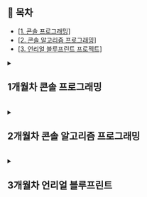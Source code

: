 ## 📌 목차  
- <a href="#console">[1. 콘솔 프로그래밍]</a>  <br/>
- <a href="#console-algo">[2. 콘솔 알고리즘 프로그래밍]</a>  <br/>
- <a href="#unreal-bp">[3. 언리얼 블루프린트 프로젝트]</a>  <br/>

<details>
  <summary><h2 id="console"><b>1개월차 콘솔 프로그래밍</b></h2></summary>

   ## ⍩⃝팩맨 제작
   <p align="center">
     ▼아래 팩맨을 클릭하시면 팩맨 소스코드로 들어갑니다!▼<br/>
     <a href="https://github.com/sansitasan/WantedLecture/tree/main/PackMan" target="_blank">
     <img src="https://github.com/user-attachments/assets/65fe3afc-3162-4688-9570-559e36f6bad6" width="400px">
     </p>
     </a>

  > <details>
  >   <summary><h3>🛠 주요 작업</h3></summary>
  >   
  > >   <details>
  > >    <summary>MemoryPool 제작</summary>
  > >    - 템플릿으로 생성, 삭제가 빈번한 객체들에게 사용할 수 있도록 제작<br/>  
  > >    - 메모리를 잡아두고, 부족할 때마다 공간을 2배로 확장<br/>  
  > >    - `Placement new` 활용하여 미리 확보된 공간에 객체 생성<br/>  
  > >    <p align="center">
  > >      <img src="https://github.com/user-attachments/assets/b4c17d18-e3ea-408f-b2c1-5875a0de8e5b" width="400px">
  > >      <img src="https://github.com/user-attachments/assets/ab0455ef-a5ba-4d79-a2a3-702876eac62f" width="400px">
  > >    </p>
  > >  </details>
  >   
  > >  <details>
  > >    <summary>BT 활용 AI 제작</summary>
  > >    - Node들의 조건 체크로 실행 노드 결정<br/>  
  > >    - 적의 방향을 확률적으로 전환하며 AI 구현<br/>  
  > >    - 플레이어가 근처에 있으면 방향 전환<br/>  
  > >    - 아이템을 먹었다면, 플레이어와 먼 곳으로 도망<br/>  
  > >    <p align="center">
  > >      <img src="https://github.com/user-attachments/assets/ef07f652-d1d7-4e03-abb7-a7f43337a2b1" width="400px">
  > >      <img src="https://github.com/user-attachments/assets/b99a6a93-8769-4b4d-b825-8dd0f989d3da" width="400px">
  > >    </p>
  > >  </details>
  >   
  > >  <details>
  > >    <summary>함수 포인터를 활용한 인풋 매니저, 코루틴 제작</summary>
  > >    - 키와 함수, 객체 타입을 바인딩 후 엔진 내 변수에 등록<br/>  
  > >    - 매 프레임 키 상태를 체크하여 적절한 함수 실행<br/>  
  > >    - 실행할 함수와 객체 타입, 시간과 반복 여부를 받아 타이머 매니저에 등록<br/>  
  > >    - 타이머 매니저는 MemoryPool 사용<br/>  
  > >    <p align="center">
  > >      <img src="https://github.com/user-attachments/assets/156f7453-0390-43fe-97ce-be2a2e8f8967" width="400px">
  > >      <img src="https://github.com/user-attachments/assets/305459d0-3af2-492a-aa8b-a2d533297ca9" width="400px">
  > >      <img src="https://github.com/user-attachments/assets/a470f9b9-97fa-46b2-ac4c-ed134c63382d" width="800px">
  > >    </p>
  > >  </details>
  >   
  > </details>
  > 
  > <details>
  >   <summary><h3>🚨 이슈/해결</h3></summary>
  >   
  > >  <details>
  > >    <summary>적 AI가 같은 자리에서 계속 움직이는 현상</summary>
  > >    - 매 프레임 랜덤 방향 결정으로 인해 발생<br/>  
  > >    - 한 칸마다 방향을 결정하거나 갈림길에서 방향 결정하여 해결<br/>  
  > >  </details>
  >   
  > >  <details>
  > >    <summary>플레이어를 쫓거나 도망칠 때 프레임 드랍 발생</summary>
  > >    - 매 프레임 A* 사용으로 과부하 발생<br/>  
  > >    - 특정 범위 내에서 방향을 정하고 탐색하는 방식으로 해결<br/>  
  > >  </details>
  >   
  > >  <details>
  > >    <summary>Placement new 사용 시 컴파일 오류 발생</summary>
  > >    - new를 memory leak 확인을 위해 매크로로 변경하여 발생<br/>  
  > >    - 매크로에서 사용하는 이름을 전부 변경하여 해결<br/>  
  > >  </details>
  >   
  > >  <details>
  > >    <summary>Scene 전환 시에도 플레이어가 입력을 받는 문제</summary>
  > >    - 함수 포인터 실행 시 active 여부 검사 누락<br/>  
  > >    - 객체별 active 상태를 체크하는 bool 변수를 추가하여 해결<br/>  
  > >  </details>
  >   
  > >  <details>
  > >    <summary>Switch 문 중간에 객체 정의 시 에러</summary>
  > >    - switch 문에서 중괄호 없이 case를 사용할 경우 발생<br/>  
  > >    - 객체 정의를 하는 case는 중괄호로 감싸 해결<br/>  
  > >  </details>
  >   
  > </details>

</details><br/>

<details>
  <summary><h2 id="console-algo"><b>2개월차 콘솔 알고리즘 프로그래밍</b></h2></summary>

   ## 🚀미사일 제작
   <p align="center">
     ▼아래 타이틀을 클릭하시면 미사일 소스코드로 들어갑니다!▼<br/>
     <a href="https://github.com/sansitasan/WantedLecture/tree/main/Missile" target="_blank">
     <img src="https://github.com/user-attachments/assets/d252d663-c6f7-45b7-bc8b-d36e424b125a" width="400px">
     </p>
     </a>

  > <details>
  >   <summary><h3>🛠 주요 작업</h3></summary>
  >   
  > >   <details>
  > >    <summary>SIMD 연산</summary>
  > >    - Vector2, Vector3 구조체의 연산 속도 최적화를 위해 도입<br/>  
  > >    - Vector2는 멤버 변수로 float 둘만을 가짐, 따라서 64비트를 사용하는 __m64를 사용하고 싶었으나, __m64는 부동소수점 연산을 지원하지 않음<br/>  
  > >    - 따라서 128비트를 사용하는 __m128과 float 2개를 사용하는 기존 연산의 성능 비교를 해보았고, 연산들이 평균적으로 20~25%가량 성능 향상이 있었음<br/>
  > >    <p align="center">
  > >      <img src="https://github.com/user-attachments/assets/b4c17d18-e3ea-408f-b2c1-5875a0de8e5b" width="400px">
  > >      <img src="https://github.com/user-attachments/assets/ab0455ef-a5ba-4d79-a2a3-702876eac62f" width="400px">
  > >    </p>
  > >  </details>
  >   
  > >  <details>
  > >    <summary>A*</summary>
  > >    - OpenList, CloseList를 각각 pq와, unordered_map으로 최적화<br/>  
  > >    - OpenList를 set으로 제작하고 싶었으나, 비교 함수 객체를 fCost로 비교하도록 설정하여 fCost가 같을 경우 같은 노드로 인식하는 문제 발생<br/>
  > >    - 이를 변경하는 방법은 MultiSet과 pq가 있었고, 이 선택의 결정권은 이웃 노드의 추가 전 OpenList에 중복 여부를 확인하는 것이었다. 여기서 굳이 순회를 하며 여부 확인을 하는 것은 오히려 비용이 더 나올 것으로 예상되었다.(비교 연산 한 번, CloseList 확인 O(1) vs OpenList 순회 O(k))<br/>  
  > >    - 따라서 MultiSet과 pq중 pq를 선택하게 되었다.<br/>  
  > >    - 타이머 매니저는 MemoryPool 사용<br/>  
  > >    <p align="center">
  > >      <img src="https://github.com/user-attachments/assets/1a3702eb-f52f-4099-9210-925d6f550230" width="400px">
  > >      <img src="https://github.com/user-attachments/assets/5854b10d-28c6-43ab-a36c-3891e3aac66a" width="400px">
  > >    </p>
  > >  </details>
  >
  > >  <details>
  > >    <summary>QuadTree</summary>
  > >    - 많은 미사일이 하나하나 A* 연산을 하면 시간이 오래 걸리기에, 마우스 포인터 주변에 있는 미사일만  A*를 실행시킬 수 있도록 QuadTree를 추가<br/>  
  > >    - 마우스 클릭 시 해당 영역의 자식 노드를 Max Depth까지 생성하고, 마우스 위치를 트리에 추가<br/>  
  > >    - 재클릭시 쿼드 트리의 마우스 위치를 제거하고 다시 현재 위치로 추가<br/>  
  > >    - A*가 활성화되어 있다면 미사일이 트리에서 마우스 위치를 가져올 수 있으면 가져와서 A* 실행<br/>  
  > >    <p align="center">
  > >      <img src="https://github.com/user-attachments/assets/3bb1b33d-a66c-4b83-bf20-cc0b4d3a8a97" width="400px">
  > >    </p>
  > >  </details>
  >
  > >  <details>
  > >    <summary>Curve</summary>
  > >    - 베지어 곡선과 허밋 곡선 추가<br/>  
  > >    - 미사일 위치와 마우스 위치를 시작점, 끝점으로 잡고 시작점과 끝점을 뺀 벡터를 회전시켜 접선 벡터로 활용<br/>  
  > >    - 이를 공식에 대입하고, t값을 시간 대신 등속 운동을 위한 속도 / 거리를 주었다.<br/>
  > >    <p align="center">
  > >      <img src="https://github.com/user-attachments/assets/a9c4b304-d652-4f12-9834-a79be71137be" width="400px">
  > >    </p>
  > >  </details>
  >
  > >  <details>
  > >    <summary>비트 플래그 활용 모드 제작</summary>
  > >    - 다양한 기능을 따로 시연하기 위해 비트 플래그로 중복 상태가 가능하게 만들고, 특정 키를 입력하여 기능을 활성/비활성되게 제작<br/>  
  > >    - 디버깅이 쉽도록 드로우, 쿼드트리 위치 표기 등 제작<br/>
  > >  </details>
  > </details>
  >
  > <details>
  >   <summary><h3>🚨 이슈/해결</h3></summary>
  >   
  > >  <details>
  > >    <summary>dll의 힙에 할당된 객체를 가져와서 삭제할 때 에러 발생</summary>
  > >    - dll과 exe는 서로 사용하는 메모리 영역이 달라 발생<br/>  
  > >    - 같은 메모리 관리자를 사용하도록 visual studio에서 설정하여 해결<br/>  
  > >  </details>
  >   
  > >  <details>
  > >    <summary>서명 없는 유니코드 깨짐 문제</summary>
  > >    - .editorconfig을 사용하여 utf-8로 모든 파일의 인코딩을 통일시켰으나, 운영체제 시스템은 한국어-949로 인식하여 유니코드 깨짐 문제가 발생<br/>  
  > >    - 일반 utf-8은 서명(BOM)이 없어 종종 발생하는 현상<br/>
  > >    - 서명있는 utf-8은 시스템 코드 페이지와 무관하게 utf-8로 인식되며, 파일의 시작 부분에 EF BB BF 3바이트를 추가<br/>
  > >    - utf-8-bom으로 적용하여 해결<br/>  
  > >  </details>
  >   
  > >  <details>
  > >    <summary>MMX 문제</summary>
  > >    - __m64는 정수 연산을 위한 명령어 집합이며, FPU(부동소수점 연산을 위해 존재하는 하드웨어, 이제는 CPU 내부에 통합됨)와 일부 자원을 공유하므로 부동소수점 연산 불가<br/>  
  > >    - 또한 FPU와 공유하기 때문에 사용 이후에는 _mm_empty()함수로 FPU 상태를 복구해야 함<br/>  
  > >    - 따라서 메모리를 더 쓰지만 __m128을 사용<br/>
  > >  </details>
  >   
  > >  <details>
  > >    <summary>에러가 지연되서 나타나는 문제</summary>
  > >    - 힙 손상이 누적되다가 예기치 않은 곳에서 에러 발생<br/>  
  > >    - 지연된 에러가 나오는 경우는 힙의 메타데이터가 손상되거나, 다른 객체의 메모리를 침범하는 경우<br/>
  > >    - 즉시 에러가 나오는 경우는 할당된 메모리 영역이 속한페이지를 벗어난 곳을 침범하는 경우<br/>
  > >    - 지연된 에러가 나오는 경우는 정상적인 동작 중에서 나오기도 하므로 새로 추가한 코드 주변에 힙 손상을 탐지하는 코드를 활용하여 손상의 원인을 탐지해야 함<br/>
  > >  </details>
  >
  > </details>
  
  </details><br/>
  
  <details>
  <summary><h2 id="unreal-bp"><b>3개월차 언리얼 블루프린트</b></h2></summary>

   ## 🛠️하데스 기능
   <p align="center">
     ▼아래 움짤을 클릭하시면 기능 깃허브로 들어갑니다!▼<br/>
     <a href="https://github.com/sansitasan/WantedLecture/tree/main/3rd%20Month/Lecture" target="_blank">
     <img src="https://github.com/user-attachments/assets/7fb6045c-a572-4de5-a171-351eb3a2073f" width="400px">
     </p>
     </a>

  > <details>
  >   <summary><h3>🛠 주요 작업</h3></summary>
  >   
  > >   <details>
  > >    <summary>선입력 시스템 제작</summary>
  > >    - 액션성이 강한 게임의 특성상 매끄러운 입력과 움직임이 필요<br/>  
  > >    - 이를 위해 행동 중 사용자의 입력이 들어왔을 때, 적당한 시간 동안 입력을 보존<br/>  
  > >    - 행동 종료 시 입력 큐에 입력이 있다면 바로 이어서 실행<br/>  
  > >    <p align="center">
  > >      <img src="https://github.com/user-attachments/assets/096139a8-6ccc-4fd6-b6b5-bf24df23f074" width="600px">
  > >      <img src="https://github.com/user-attachments/assets/77e741b1-90a0-4fad-90a3-42d076c4d3a6" width="400px">
  > >    </p>
  > >  </details>
  >   
  > >  <details>
  > >    <summary>쿨타임 머티리얼 제작</summary>
  > >    - 극좌표를 활용하여 제작<br/>  
  > >    - 적의 방향을 확률적으로 전환하며 AI 구현<br/>  
  > >    - 플레이어가 근처에 있으면 방향 전환<br/>  
  > >    - 아이템을 먹었다면, 플레이어와 먼 곳으로 도망<br/>  
  > >    <p align="center">
  > >      <img src="https://github.com/user-attachments/assets/e5f5789f-567a-4b89-a71e-61b382ef3a55" width="600px">
  > >      <img src="https://github.com/user-attachments/assets/9a7bdb1b-985f-48a4-905f-7615d62edf65" width="400px">
  > >    </p>
  > >  </details>
  >   
  > >  <details>
  > >    <summary>시야 방해 오브젝트 투명화</summary>
  > >    - 플레이어와 카메라 사이에 충돌체를 놓고 여기에 오버랩되는 물체들이 스스로의 opacity값을 조절<br/>  
  > >    - BlendMode가 Masked일 때, opacity값이 0 or 1만 가능하므로 부자연스러움<br/>  
  > >    - 따라서 Translucent로 설정하고 opacity를 자연스럽게 조절<br/>  
  > >    <p align="center">
  > >      <img src="https://github.com/user-attachments/assets/9472ec74-f508-4bcc-8524-a0b7e01d0bcc" width="400px">
  > >      <img src="https://github.com/user-attachments/assets/5196ce1a-0c84-4438-82a2-eb85c99fb116" width="400px">
  > >    </p>
  > >  </details>
  >   
  > </details>
  > 
  > <details>
  >   <summary><h3>🚨 이슈/해결</h3></summary>
  >   
  > >  <details>
  > >    <summary>적 AI가 같은 자리에서 계속 움직이는 현상</summary>
  > >    - 매 프레임 랜덤 방향 결정으로 인해 발생<br/>  
  > >    - 한 칸마다 방향을 결정하거나 갈림길에서 방향 결정하여 해결<br/>  
  > >  </details>
  >   
  > >  <details>
  > >    <summary>플레이어를 쫓거나 도망칠 때 프레임 드랍 발생</summary>
  > >    - 매 프레임 A* 사용으로 과부하 발생<br/>  
  > >    - 특정 범위 내에서 방향을 정하고 탐색하는 방식으로 해결<br/>  
  > >  </details>
  >   
  > >  <details>
  > >    <summary>Placement new 사용 시 컴파일 오류 발생</summary>
  > >    - new를 memory leak 확인을 위해 매크로로 변경하여 발생<br/>  
  > >    - 매크로에서 사용하는 이름을 전부 변경하여 해결<br/>  
  > >  </details>
  >   
  > >  <details>
  > >    <summary>Scene 전환 시에도 플레이어가 입력을 받는 문제</summary>
  > >    - 함수 포인터 실행 시 active 여부 검사 누락<br/>  
  > >    - 객체별 active 상태를 체크하는 bool 변수를 추가하여 해결<br/>  
  > >  </details>
  >   
  > >  <details>
  > >    <summary>Switch 문 중간에 객체 정의 시 에러</summary>
  > >    - switch 문에서 중괄호 없이 case를 사용할 경우 발생<br/>  
  > >    - 객체 정의를 하는 case는 중괄호로 감싸 해결<br/>  
  > >  </details>
  >   
  > </details>

</details><br/>

</details>
